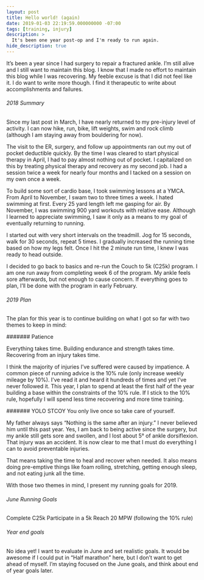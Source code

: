 ```yaml
---
layout: post
title: Hello world! (again)
date: 2019-01-03 22:19:59.000000000 -07:00
tags: [training, injury]
description: >
  It's been one year post-op and I'm ready to run again.
hide_description: true
---
```


It’s been a year since I had surgery to repair a fractured ankle. I’m still alive and I still want to maintain this blog. I know that I made no effort to maintain this blog while I was recovering. My feeble excuse is that I did not feel like it. I do want to write more though. I find it therapeutic to write about accomplishments and failures.

###### 2018 Summary

Since my last post in March, I have nearly returned to my pre-injury level of activity. I can now hike, run, bike, lift weights, swim and rock climb (although I am staying away from bouldering for now).

The visit to the ER, surgery, and follow up appointments ran out my out of pocket deductible quickly. By the time I was cleared to start physical therapy in April, I had to pay almost nothing out of pocket. I capitalized on this by treating physical therapy and recovery as my second job. I had a session twice a week for nearly four months and I tacked on a session on my own once a week.

To build some sort of cardio base, I took swimming lessons at a YMCA. From April to November,  I swam two to three times a week. I hated swimming at first. Every 25 yard length left me gasping for air. By November, I was swimming 900 yard workouts with relative ease. Although I learned to appreciate swimming, I saw it only as a means to my goal of eventually returning to running.

I started out with very short intervals on the treadmill. Jog for 15 seconds, walk for 30 seconds, repeat 5 times. I gradually increased the running time based on how my legs felt. Once I hit the 2 minute run time, I knew I was ready to head outside.

I decided to go back to basics and re-run the Couch to 5k (C25k) program. I am one run away from completing week 6 of the program. My ankle feels sore afterwards, but not enough to cause concern. If everything goes to plan, I’ll be done with the program in early February.

###### 2019 Plan

The plan for this year is to continue building on what I got so far with two themes to keep in mind:

####### Patience

Everything takes time. Building endurance and strength takes time. Recovering from an injury takes time.

I think the majority of injuries I’ve suffered were caused by impatience. A common piece of running advice is the 10% rule (only increase weekly mileage by 10%). I’ve read it and heard it hundreds of times and yet I’ve never followed it. This year, I plan to spend at least the first half of the year building a base within the constraints of the 10% rule. If I stick to the 10% rule, hopefully I will spend less time recovering and more time training.

####### YOLO STCOY
You only live once so take care of yourself.

My father always says “Nothing is the same after an injury.” I never believed him until this past year. Yes, I am back to being active since the surgery, but my ankle still gets sore and swollen, and I lost about 5° of ankle dorsiflexion. That injury was an accident. It is now clear to me that I must do everything I can to avoid preventable injuries.

That means taking the time to heal and recover when needed. It also means doing pre-emptive things like foam rolling, stretching, getting enough sleep, and not eating junk all the time.

With those two themes in mind, I present my running goals for 2019.

###### June Running Goals
Complete C25k
Participate in a 5k
Reach 20 MPW (following the 10% rule)

###### Year end goals

No idea yet! I want to evaluate in June and set realistic goals. It would be awesome if I could put in “Half marathon” here, but I don’t want to get ahead of myself. I’m staying focused on the June goals, and think about end of year goals later.
